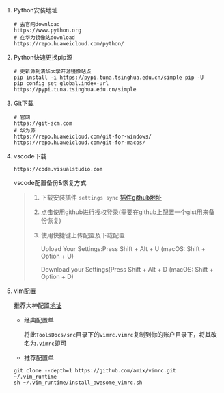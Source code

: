 1. Python安装地址

   ```shell
   # 去官网download
   https://www.python.org
   # 在华为镜像站download
   https://repo.huaweicloud.com/python/
   ```

2. Python快速更换pip源

   ```shell
   # 更新源到清华大学开源镜像站点
   pip install -i https://pypi.tuna.tsinghua.edu.cn/simple pip -U
   pip config set global.index-url https://pypi.tuna.tsinghua.edu.cn/simple
   ```

3. Git下载

   ```shell
   # 官网
   https://git-scm.com
   # 华为源
   https://repo.huaweicloud.com/git-for-windows/
   https://repo.huaweicloud.com/git-for-macos/
   ```

4. vscode下载

   ```shell
   https://code.visualstudio.com
   ```

   vscode配置备份&恢复方式

   > 1. 下载安装插件 `settings sync` [插件github地址](https://github.com/shanalikhan/code-settings-sync)
   >
   > 2. 点击使用github进行授权登录(需要在github上配置一个gist用来备份恢复)
   >
   > 3. 使用快捷键上传配置及下载配置
   >
   >    Upload Your Settings:Press Shift + Alt + U (macOS: Shift + Option + U)
   >
   >    Download your Settings(Press Shift + Alt + D (macOS: Shift + Option + D)
   >
   >

5. vim配置

   推荐大神配置[地址](https://github.com/amix/vimrc)

   - 经典配置单

     将此`ToolsDocs/src`目录下的`vimrc.vimrc`复制到你的账户目录下，将其改名为`.vimrc`即可

   - 推荐配置单
   
   ```shell
   git clone --depth=1 https://github.com/amix/vimrc.git ~/.vim_runtime
   sh ~/.vim_runtime/install_awesome_vimrc.sh
   ```
   
   